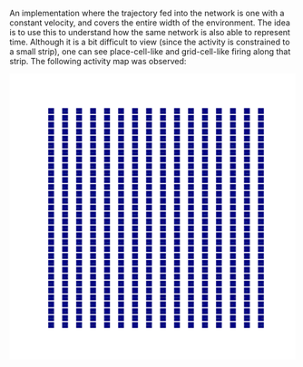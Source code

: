 An implementation where the trajectory fed into the network is one with a constant velocity, and covers the entire width of the environment. The idea is to use this to understand how the same network is also able to represent time. Although it is a bit difficult to view (since the activity is constrained to a small strip), one can see place-cell-like and grid-cell-like firing along that strip. The following activity map was observed:

![Activity Map](https://github.com/ishankapnadak/Vector-Based-Navigation/blob/main/Old%20Supervised/Specialised/time/activityMaps/neurons.jpg)

